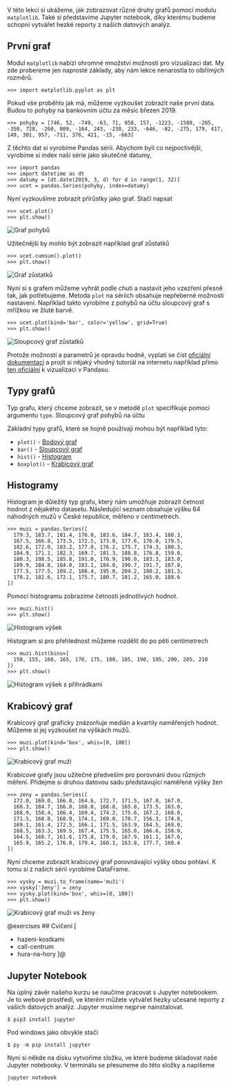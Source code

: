 V této lekci si ukážeme, jak zobrazovat různé druhy grafů pomocí modulu `matplotlib`. Také si představíme Jupyter notebook, díky kterému budeme schopni vytvářet hezké reporty z našich datových analýz.

## První graf

Modul `matplotlib` nabízí ohromné množství možností pro vizualizaci dat. My zde probereme jen naprosté základy, aby nám lekce nenarostla to olbřímých rozměrů.

```pycon
>>> import matplotlib.pyplot as plt
```

Pokud vše proběhlo jak má, můžeme vyzkoušet zobrazit naše první data. Budou to pohyby na bankovním účtu za měsíc březen 2019.

```pycon
>>> pohyby = [746, 52, -749, -63, 71, 958, 157, -1223, -1509, -285, -350, 728, -260, 809, -164, 243, -238, 233, -646, -82, -275, 179, 417, 149, 301, 957, -711, 376, 421, -15, -663]
```

Z těchto dat si vyrobíme Pandas sérii. Abychom byli co nejpoctivější, vyrobíme si index naší série jako skutečné datumy,

```pycon
>>> import pandas
>>> import datetime as dt
>>> datumy = [dt.date(2019, 3, d) for d in range(1, 32)]
>>> ucet = pandas.Series(pohyby, index=datumy)
```

Nyní vyzkoušíme zobrazit přírůstky jako graf. Stačí napsat

```pycon
>>> ucet.plot()
>>> plt.show()
```

![Graf pohybů](assets/prirustky.png)

Užitečnější by mohlo být zobrazit například graf zůstatků

```pycon
>>> ucet.cumsum().plot()
>>> plt.show()
```

![Graf zůstatků](assets/zustatky.png)

Nyní si s grafem můžeme vyhrát podle chuti a nastavit jeho vzezření přesně tak, jak potřebujeme. Metoda `plot` na sériích obsahuje nepřeberné možnosti nastavení. Například takto vyrobíme z pohybů na účtu sloupcový graf s mřížkou ve žluté barvě.

```pycon
>>> ucet.plot(kind='bar', color='yellow', grid=True)
>>> plt.show()
```

![Sloupcový graf zůstatků](assets/sloupce.png)

Protože možností a parametrů je opravdu hodně, vyplatí se číst [oficiální dokumentaci](https://pandas.pydata.org/pandas-docs/stable/reference/api/pandas.Series.plot.html) a projít si nějaký vhodný tutoriál na internetu například přímo [ten oficiální](https://pandas.pydata.org/pandas-docs/stable/user_guide/visualization.html) k vizualizaci v Pandasu.

## Typy grafů

Typ grafu, který chceme zobrazit, se v metodě `plot` specifikuje pomocí argumentu `type`. Sloupcový graf pohybů na účtu

Základní typy grafů, které se hojně používaji mohou být například tyto:


- `plot()` - [Bodový graf](https://matplotlib.org/api/_as_gen/matplotlib.pyplot.plot.html)
- `bar()` - [Sloupcový graf](https://matplotlib.org/api/_as_gen/matplotlib.pyplot.bar.html)
- `hist()` - [Histogram](https://matplotlib.org/api/_as_gen/matplotlib.pyplot.hist.html)
- `boxplot()` - [Krabicový graf](https://matplotlib.org/api/_as_gen/matplotlib.pyplot.boxplot.html)

## Histogramy

Histogram je důležitý typ grafu, který nám umožňuje zobrazit četnost hodnot z nějakého datasetu. Následující seznam obsahuje výšku 64 náhodných mužů v České republice, měřeno v centimetrech.

```pycon
>>> muzi = pandas.Series([
  179.3, 183.7, 181.4, 176.0, 183.6, 184.7, 163.4, 180.3,
  167.5, 166.8, 173.5, 172.5, 173.0, 177.6, 176.0, 179.5,
  182.6, 172.0, 183.2, 177.0, 176.2, 175.7, 174.3, 180.3,
  184.9, 171.1, 182.3, 169.7, 181.3, 188.8, 176.8, 159.0,
  180.3, 198.5, 185.8, 191.0, 170.9, 196.0, 183.3, 183.0,
  189.9, 184.8, 184.0, 183.1, 184.0, 190.7, 191.7, 187.8,
  177.5, 177.5, 189.2, 188.4, 195.0, 204.2, 180.2, 181.3,
  178.2, 182.6, 172.1, 175.7, 180.7, 181.2, 165.0, 188.6
])
```

Pomocí histogramu zobrazíme četnosti jednotlivých hodnot.

```pycon
>>> muzi.hist()
>>> plt.show()
```

![Histogram výšek](assets/vysky-muzi.png)

Histogram si pro přehlednost můžeme rozdělit do <term cs="přihrádek" en="bins"> po pěti centimetrech

```pycon
>>> muzi.hist(bins=[
  150, 155, 160, 165, 170, 175, 180, 185, 190, 195, 200, 205, 210
])
>>> plt.show()
```

![Histogram výšek s přihrádkami](assets/vysky-muzi-bins.png)

## Krabicový graf

Krabicový graf graficky znázorňuje medián a kvartily naměřených hodnot. Můžeme si jej vyzkoušet na výškách mužů.

```pycon
>>> muzi.plot(kind='box', whis=[0, 100])
>>> plt.show()
```

![Krabicový graf muži](assets/vysky-muzi-box.png)

Krabicové grafy jsou užitečné předveším pro porovnání dvou různých měření. Přidejme si druhou datovou sadu představující naměřené výšky žen

```pycon
>>> zeny = pandas.Series([
  172.0, 169.0, 166.8, 164.6, 172.7, 171.5, 167.0, 167.0,
  168.3, 184.7, 166.0, 160.0, 168.8, 165.8, 173.5, 163.0,
  168.9, 158.4, 166.4, 169.4, 174.2, 175.6, 167.2, 168.0,
  171.5, 168.8, 168.9, 174.1, 169.0, 170.7, 156.3, 174.8,
  169.1, 161.4, 172.5, 166.1, 171.5, 163.9, 164.5, 169.0,
  168.5, 163.3, 169.5, 167.4, 175.5, 165.0, 166.6, 158.9,
  164.5, 168.7, 161.6, 175.8, 179.0, 167.9, 161.1, 167.6,
  165.9, 165.2, 176.0, 179.4, 160.1, 163.8, 177.7, 160.4
])
```

Nyní chceme zobrazit krabicový graf porovnávající výšky obou pohlaví. K tomu si z našich sérií vyrobíme DataFrame.

```pycon
>>> vysky = muzi.to_frame(name='muži')
>>> vysky['ženy'] = zeny
>>> vysky.plot(kind='box', whis=[0, 100])
>>> plt.show()
```

![Krabicový graf muži vs ženy](assets/vysky-muzi-zeny-box.png)

@exercises ## Cvičení [

- hazeni-kostkami
- call-centrum
- hura-na-hory
  ]@

## Jupyter Notebook

Na úplný závěr našeho kurzu se naučíme pracovat s Jupyter notebookem. Je to webové prostředí, ve kterém můžete vytvářet hezky učesané reporty z vašich datových analýz. Jupyter musíme nejprve nainstalovat.

```shell
$ pip3 install jupyter
```

Pod windows jako obvykle stačí

```shell
$ py -m pip install jupyter
```

Nyní si někde na disku vytvoříme složku, ve které budeme skladovat naše Jupyter notebooky. V terminálu se přesuneme do této složky a napíšeme

```shell
jupyter notebook
```
